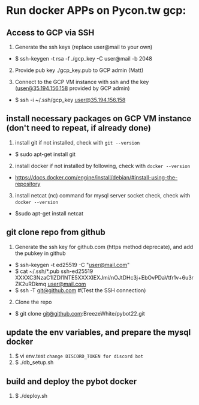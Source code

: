 # Run docker APPs on Pycon.tw gcp:

## Access to GCP via SSH
1. Generate the ssh keys (replace user@mail to your own)
  - $ ssh-keygen -t rsa -f ./gcp_key -C user@mail -b 2048

2. Provide  pub key ./gcp_key.pub to GCP admin (Matt) 

3. Connect to the GCP VM instance with ssh and the key (user@35.194.156.158 provided by GCP admin)
  - $ ssh -i ~/.ssh/gcp_key user@35.194.156.158

## install necessary packages on GCP VM instance (don't need to repeat, if already done)
1. install git if not installed, check with `git --version`
  - $ sudo apt-get install git

2. install docker if not installed by following, check with `docker --version`
  - https://docs.docker.com/engine/install/debian/#install-using-the-repository

3. install netcat (nc) command for mysql server socket check, check with `docker --version`
  - $sudo apt-get install netcat


## git clone repo from github
1. Generate the ssh key for github.com (https method deprecate), and add the pubkey in github
  - $ ssh-keygen -t ed25519 -C "user@mail.com"
  - $ cat ~/.ssh/*.pub
ssh-ed25519 XXXXC3NzaC1lZDI1NTE5XXXXIEXJmi/nOJtDHc3j+EbOvPDaVtfr1v+6u3rZK2uRDkmq user@mail.com
  - $ ssh -T git@github.com  #(Test the SSH connection)
2. Clone the repo  
  - $ git clone git@github.com:BreezeWhite/pybot22.git

## update the env variables, and prepare the mysql docker
1. $ vi env.test  `change DISCORD_TOKEN for discord bot`
2. $ ./db_setup.sh

## build and deploy the pybot docker
1. $ ./deploy.sh



